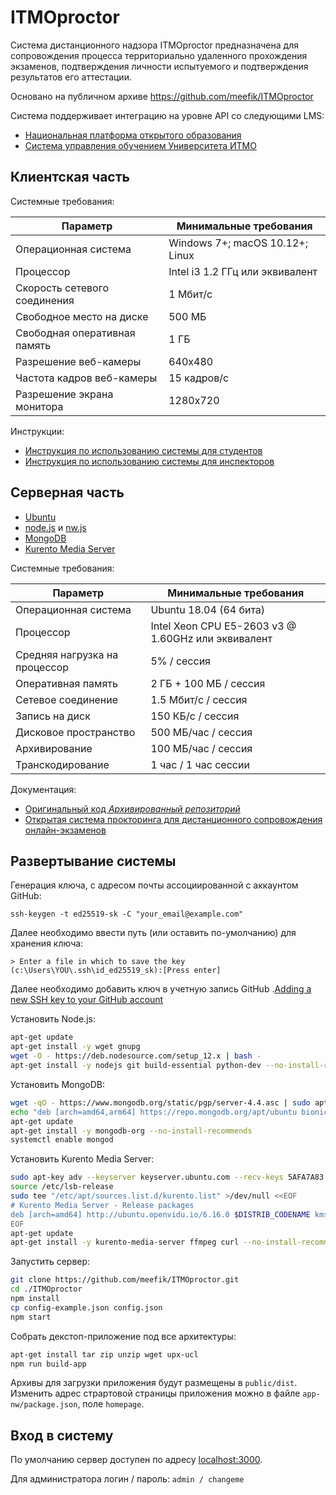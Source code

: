 # ITMOproctor

Система дистанционного надзора ITMOproctor предназначена для сопровождения
процесса территориально удаленного прохождения экзаменов, подтверждения личности
испытуемого и подтверждения результатов его аттестации.

Основано на публичном архиве https://github.com/meefik/ITMOproctor

Система поддерживает интеграцию на уровне API со следующими LMS:

- [Национальная платформа открытого образования](https://openedu.ru)
- [Система управления обучением Университета ИТМО](https://de.ifmo.ru)

## Клиентская часть

Системные требования:

| Параметр                     | Минимальные требования           |
| ---------------------------- | -------------------------------- |
| Операционная система         | Windows 7+; macOS 10.12+; Linux  |
| Процессор                    | Intel i3 1.2 ГГц или эквивалент  |
| Скорость сетевого соединения | 1 Мбит/c                         |
| Свободное место на диске     | 500 МБ                           |
| Свободная оперативная память | 1 ГБ                             |
| Разрешение веб-камеры        | 640x480                          |
| Частота кадров веб-камеры    | 15 кадров/с                      |
| Разрешение экрана монитора   | 1280x720                         |

Инструкции:

- [Инструкция по использованию системы для студентов](https://docs.google.com/document/d/15fsEL3sHCGuJ9_rSuFprQXP--WXb9Ct-PzayBXvxWp0/preview)
- [Инструкция по использованию системы для инспекторов](https://docs.google.com/document/d/1EbW52RQLdgwkRwJa_HgzP-nqU_860bPQuMZZ-ns1Hmc/preview)

## Серверная часть

- [Ubuntu](https://ubuntu.com)
- [node.js](https://nodejs.org) и [nw.js](https://nwjs.io)
- [MongoDB](https://www.mongodb.com)
- [Kurento Media Server](https://www.kurento.org)

Системные требования:

| Параметр                      | Минимальные требования                             |
| ----------------------------- | ------------------------------------------------   |
| Операционная система          | Ubuntu 18.04 (64 бита)                             |
| Процессор                     | Intel Xeon CPU E5-2603 v3 @ 1.60GHz или эквивалент |
| Средняя нагрузка на процессор | 5% / сессия                                        |
| Оперативная память            | 2 ГБ + 100 МБ / сессия                             |
| Сетевое соединение            | 1.5 Мбит/c / сессия                                |
| Запись на диск                | 150 КБ/c / сессия                                  |
| Дисковое пространство         | 500 МБ/час / сессия                                |
| Архивирование                 | 100 МБ/час / сессия                                |
| Транскодирование              | 1 час / 1 час сессии                               |

Документация:
- [Оригинальный код *Архивированный репозиторий*](https://github.com/meefik/ITMOproctor)
- [Открытая система прокторинга для дистанционного сопровождения онлайн-экзаменов](https://habr.com/ru/post/277147/)

## Развертывание системы

Генерация ключа, с адресом почты ассоциированной с аккаунтом GitHub:
```
ssh-keygen -t ed25519-sk -C "your_email@example.com"
```
Далее необходимо ввести путь (или оставить по-умолчанию) для хранения ключа:
```
> Enter a file in which to save the key (c:\Users\YOU\.ssh\id_ed25519_sk):[Press enter]
```

Далее необходимо добавить ключ в учетную запись GitHub .[Adding a new SSH key to your GitHub account](https://docs.github.com/en/authentication/connecting-to-github-with-ssh/adding-a-new-ssh-key-to-your-github-account)



Установить Node.js:

```sh
apt-get update
apt-get install -y wget gnupg
wget -O - https://deb.nodesource.com/setup_12.x | bash -
apt-get install -y nodejs git build-essential python-dev --no-install-recommends
```

Установить MongoDB:

```sh
wget -qO - https://www.mongodb.org/static/pgp/server-4.4.asc | sudo apt-key add -
echo "deb [arch=amd64,arm64] https://repo.mongodb.org/apt/ubuntu bionic/mongodb-org/4.4 multiverse" | sudo tee /etc/apt/sources.list.d/mongodb-org-4.4.list
apt-get update
apt-get install -y mongodb-org --no-install-recommends
systemctl enable mongod
```

Установить Kurento Media Server:

```sh
sudo apt-key adv --keyserver keyserver.ubuntu.com --recv-keys 5AFA7A83
source /etc/lsb-release
sudo tee "/etc/apt/sources.list.d/kurento.list" >/dev/null <<EOF
# Kurento Media Server - Release packages
deb [arch=amd64] http://ubuntu.openvidu.io/6.16.0 $DISTRIB_CODENAME kms6
EOF
apt-get update
apt-get install -y kurento-media-server ffmpeg curl --no-install-recommends
```

Запустить сервер:

```sh
git clone https://github.com/meefik/ITMOproctor.git
cd ./ITMOproctor
npm install
cp config-example.json config.json
npm start
```

Собрать декстоп-приложение под все архитектуры:

```sh
apt-get install tar zip unzip wget upx-ucl
npm run build-app
```

Архивы для загрузки приложения будут размещены в `public/dist`.
Изменить адрес страртовой страницы приложения можно в файле `app-nw/package.json`, поле `homepage`.

## Вход в систему

По умолчанию сервер доступен по адресу [localhost:3000](http://localhost:3000).

Для администратора логин / пароль: `admin / changeme`
